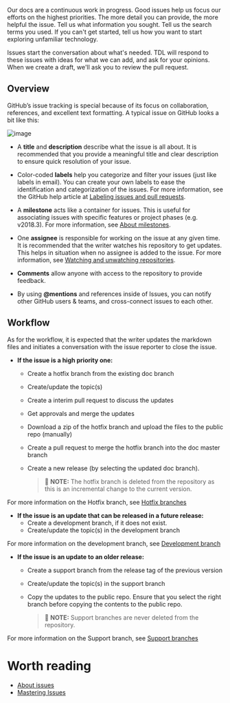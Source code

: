 Our docs are a continuous work in progress. Good issues help us focus our efforts on the highest priorities. The more detail you can provide, the more helpful the issue. Tell us what information you sought. Tell us the search terms you used. If you can't get started, tell us how you want to start exploring unfamiliar technology.

Issues start the conversation about what's needed. TDL will respond to these issues with ideas for what we can add, and ask for your opinions. When we create a draft, we'll ask you to review the pull request.

## Overview

GitHub’s issue tracking is special because of its focus on collaboration, references, and excellent text formatting. A typical issue on GitHub looks a bit like this:

![image](https://user-images.githubusercontent.com/6716089/43625764-515d8e08-970c-11e8-83e2-be0ef59b95fc.png)

* A **title** and **description** describe what the issue is all about. It is recommended that you provide a meaningful title and clear description to ensure quick resolution of your issue.

* Color-coded **labels** help you categorize and filter your issues (just like labels in email). You can create your own labels to ease the identification and categorization of the issues. For more information, see the GitHub help article at [Labeling issues and pull requests](https://help.github.com/articles/labeling-issues-and-pull-requests/).

* A **milestone** acts like a container for issues. This is useful for associating issues with specific features or project phases (e.g. v2018.3). For more information, see [About milestones](https://help.github.com/articles/about-milestones/).

* One **assignee** is responsible for working on the issue at any given time. It is recommended that the writer watches his repository to get updates. This helps in situation when no assignee is added to the issue. For more information, see [Watching and unwatching repositories](https://help.github.com/articles/watching-and-unwatching-repositories/).

* **Comments** allow anyone with access to the repository to provide feedback.

* By using **@mentions** and references inside of Issues, you can notify other GitHub users & teams, and cross-connect issues to each other.

## Workflow

As for the workflow, it is expected that the writer updates the markdown files and initiates a conversation with the issue reporter to close the issue. 
* **If the issue is a high priority one:**
  * Create a hotfix branch from the existing doc branch
  * Create/update the topic(s)
  * Create a interim pull request to discuss the updates 
  * Get approvals and merge the updates
  * Download a zip of the hotfix branch and upload the files to the public repo (manually)
  * Create a pull request to merge the hotfix branch into the doc master branch
  * Create a new release (by selecting the updated doc branch).

    >:pushpin: **NOTE:** The hotfix branch is deleted from the repository as this is an incremental change to the current version.

For more information on the Hotfix branch, see [Hotfix branches](https://github.com/Xilinx/TechDocs/wiki/GitHub-workflow#hotfix-branches)


* **If the issue is an update that can be released in a future release:**
  * Create a development branch, if it does not exist.
  * Create/update the topic(s) in the development branch

For more information on the development branch, see [Development branch](https://github.com/Xilinx/TechDocs/wiki/GitHub-workflow#the-development-branch)

* **If the issue is an update to an older release:**
  * Create a support branch from the release tag of the previous version
  * Create/update the topic(s) in the support branch
  * Copy the updates to the public repo. Ensure that you select the right branch before copying the contents to the public repo.

    >:pushpin: **NOTE:** Support branches are never deleted from the repository.

For more information on the Support branch, see [Support branches](https://github.com/Xilinx/TechDocs/wiki/GitHub-workflow#support-branches)

# Worth reading
* [About issues](https://help.github.com/articles/about-issues/)
* [Mastering Issues](https://guides.github.com/features/issues/)